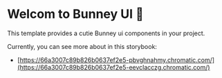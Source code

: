 # Welcom to Bunney UI 🐰

This template provides a cutie Bunney ui components in your project.

Currently, you can see more about in this storybook:

- [https://66a3007c89b826b0637ef2e5-pbvghnahmy.chromatic.com/](https://66a3007c89b826b0637ef2e5-eevclacczg.chromatic.com/)


